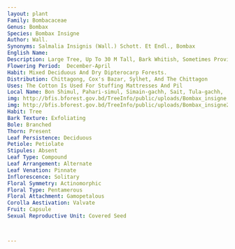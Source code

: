 ```yaml
---
layout: plant
Family: Bombacaceae
Genus: Bombax
Species: Bombax Insigne
Author: Wall.
Synonyms: Salmalia Insignis (Wall.) Schott. Et Endl., Bombax
English Name: 
Description: Large Tree, Up To 30 M Tall, Bark Whitish, Sometimes Provided With Hard Prickles, Occasionally Prickle Absent. Leaves Long Peduncled, Digitately Compound With 5-9 Unequal Leaflets, Usually The Outer Smaller, Leaflets Shortly Stalked, Obovate To Oblanceolate, 10-40 Ã— 5-13 Cm, Base Cuneate To Attenuate, Apex Acute To Long Acuminate, Margin Entire, Venation Pinnately Reticulate. Flowers Solitary, Usually At The Upper Leaf-scars, Bisexual, Complete, Up To 23 Cm Across. Calyx Of 5 Sepals, Urceolate To Tubular, Sepals Up To 3.5 Cm Long, Outside Glabrescent, Inside Woolly. Corolla Of 5 Petals, Up To 15 Cm Long, Red Or Dark Orange. Stamens Many (more Than 450), 6-8 Cm Long, United At The Base Into A Short Staminal Tube, Then Divided Into 5 Groups, Anthers 1-celled, Reniform. Carpels 5, United, Ovary Ovoid With 5 Longitudinal Grooves, Style Long, Cylindrical, Stigma Dark Pink. Fruit A Capsule, Elongated With 5 Longitudinal Ridges, Silky Within, Dehiscent. Seeds Small, Globular, Many.
Flowering Period:  December-April
Habit: Mixed Deciduous And Dry Dipterocarp Forests.
Distribution: Chittagong, Cox's Bazar, Sylhet, And The Chittagon
Uses: The Cotton Is Used For Stuffing Mattresses And Pil
Local Name: Bon Shimul, Pahari-simul, Simain-gachh, Sait, Tula-gachh, 
img: http://bfis.bforest.gov.bd/TreeInfo/public/uploads/Bombax_insigne.jpg
img: http://bfis.bforest.gov.bd/TreeInfo/public/uploads/Bombax_insigne2.jpg
Habit: Tree
Bark Texture: Exfoliating
Bole: Branched
Thorn: Present
Leaf Persistence: Deciduous
Petiole: Petiolate
Stipules: Absent
Leaf Type: Compound
Leaf Arrangement: Alternate
Leaf Venation: Pinnate
Inflorescence: Solitary
Floral Symmetry: Actinomorphic
Floral Type: Pentamerous
Floral Attachment: Gamopetalous
Corolla Aestivation: Valvate
Fruit: Capsule
Sexual Reproductive Unit: Covered Seed



---
```


